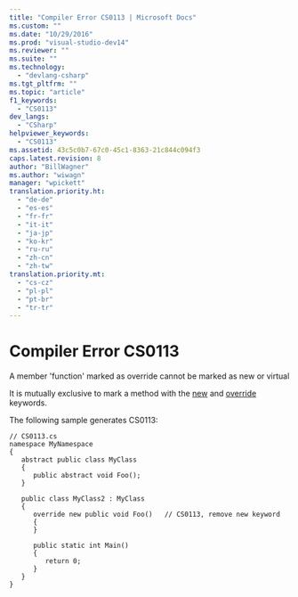 ```yaml
---
title: "Compiler Error CS0113 | Microsoft Docs"
ms.custom: ""
ms.date: "10/29/2016"
ms.prod: "visual-studio-dev14"
ms.reviewer: ""
ms.suite: ""
ms.technology: 
  - "devlang-csharp"
ms.tgt_pltfrm: ""
ms.topic: "article"
f1_keywords: 
  - "CS0113"
dev_langs: 
  - "CSharp"
helpviewer_keywords: 
  - "CS0113"
ms.assetid: 43c5c0b7-67c0-45c1-8363-21c844c094f3
caps.latest.revision: 8
author: "BillWagner"
ms.author: "wiwagn"
manager: "wpickett"
translation.priority.ht: 
  - "de-de"
  - "es-es"
  - "fr-fr"
  - "it-it"
  - "ja-jp"
  - "ko-kr"
  - "ru-ru"
  - "zh-cn"
  - "zh-tw"
translation.priority.mt: 
  - "cs-cz"
  - "pl-pl"
  - "pt-br"
  - "tr-tr"
---
```

# Compiler Error CS0113
A member 'function' marked as override cannot be marked as new or virtual  
  
 It is mutually exclusive to mark a method with the [new](/dotnet/csharp/language-reference/keywords/new) and [override](/dotnet/csharp/language-reference/keywords/override) keywords.  
  
 The following sample generates CS0113:  
  
```  
// CS0113.cs  
namespace MyNamespace  
{  
   abstract public class MyClass  
   {  
      public abstract void Foo();  
   }  
  
   public class MyClass2 : MyClass  
   {  
      override new public void Foo()   // CS0113, remove new keyword  
      {  
      }  
  
      public static int Main()  
      {  
         return 0;  
      }  
   }  
}  
```